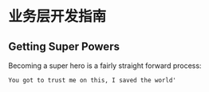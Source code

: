 # 业务层开发指南

## Getting Super Powers

Becoming a super hero is a fairly straight forward process:

```text
You got to trust me on this, I saved the world'
```

